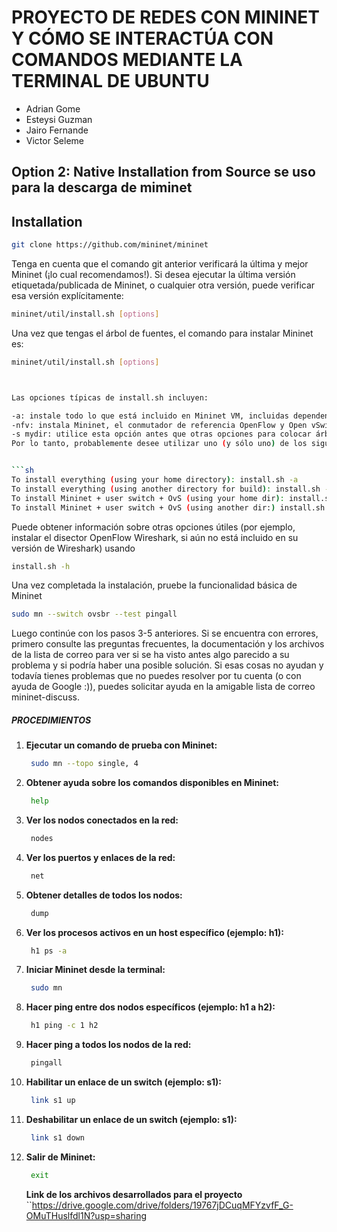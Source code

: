 # PROYECTO DE REDES CON MININET Y CÓMO SE INTERACTÚA CON COMANDOS MEDIANTE LA TERMINAL DE UBUNTU

- Adrian Gome
- Esteysi Guzman
- Jairo Fernande
- Victor Seleme

## Option 2: Native Installation from Source se uso para la descarga de miminet 
## Installation


```sh
git clone https://github.com/mininet/mininet
```

Tenga en cuenta que el comando git anterior verificará la última y mejor Mininet (¡lo cual recomendamos!). Si desea ejecutar la última versión etiquetada/publicada de Mininet, o cualquier otra versión, puede verificar esa versión explícitamente:

```sh
mininet/util/install.sh [options]
```
Una vez que tengas el árbol de fuentes, el comando para instalar Mininet es:
```sh
mininet/util/install.sh [options]



Las opciones típicas de install.sh incluyen:

-a: instale todo lo que está incluido en Mininet VM, incluidas dependencias como Open vSwitch y adiciones como OpenFlow wirehark dissector y POX. De forma predeterminada, estas herramientas se integrarán en directorios creados en su directorio de inicio.
-nfv: instala Mininet, el conmutador de referencia OpenFlow y Open vSwitch
-s mydir: utilice esta opción antes que otras opciones para colocar árboles de origen/compilación en un directorio específico en lugar de en su directorio de inicio.
Por lo tanto, probablemente desee utilizar uno (y sólo uno) de los siguientes comandos:


```sh
To install everything (using your home directory): install.sh -a
To install everything (using another directory for build): install.sh -s mydir -a
To install Mininet + user switch + OvS (using your home dir): install.sh -nfv
To install Mininet + user switch + OvS (using another dir:) install.sh -s mydir -nfv
```


Puede obtener información sobre otras opciones útiles (por ejemplo, instalar el disector OpenFlow Wireshark, si aún no está incluido en su versión de Wireshark) usando 

```sh
install.sh -h
```

Una vez completada la instalación, pruebe la funcionalidad básica de Mininet

```sh
sudo mn --switch ovsbr --test pingall
```
Luego continúe con los pasos 3-5 anteriores. Si se encuentra con errores, primero consulte las preguntas frecuentes, la documentación y los archivos de la lista de correo para ver si se ha visto antes algo parecido a su problema y si podría haber una posible solución. Si esas cosas no ayudan y todavía tienes problemas que no puedes resolver por tu cuenta (o con ayuda de Google :)), puedes solicitar ayuda en la amigable lista de correo mininet-discuss.

##### PROCEDIMIENTOS

1. **Ejecutar un comando de prueba con Mininet:**
    ```bash
     sudo mn --topo single, 4
     ```

2. **Obtener ayuda sobre los comandos disponibles en Mininet:**
    ```bash
     help
     ```

3. **Ver los nodos conectados en la red:**
    ```bash
     nodes
     ```

4. **Ver los puertos y enlaces de la red:**
    ```bash
     net
     ```

5. **Obtener detalles de todos los nodos:**
    ```bash
     dump
     ```

6. **Ver los procesos activos en un host específico (ejemplo: h1):**
    ```bash
     h1 ps -a
     ```

7. **Iniciar Mininet desde la terminal:**
    ```bash
     sudo mn
     ```

8. **Hacer ping entre dos nodos específicos (ejemplo: h1 a h2):**
    ```bash
     h1 ping -c 1 h2
     ```

9. **Hacer ping a todos los nodos de la red:**
     ```bash
      pingall
      ```

10. **Habilitar un enlace de un switch (ejemplo: s1):**
     ```bash
      link s1 up
      ```

11. **Deshabilitar un enlace de un switch (ejemplo: s1):**
     ```bash
      link s1 down
      ```

12. **Salir de Mininet:**
     ```bash
      exit
      ```

     **Link de los archivos desarrollados para el proyecto**
    ``https://drive.google.com/drive/folders/19767jDCuqMFYzvfF_G-OMuTHuslfdl1N?usp=sharing
